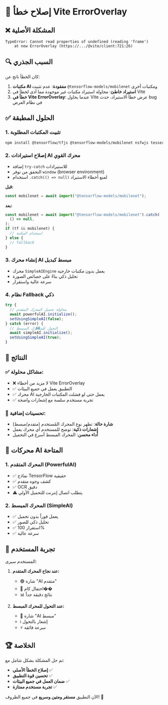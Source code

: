 # 🔧 إصلاح خطأ Vite ErrorOverlay

## ❌ المشكلة الأصلية

```
TypeError: Cannot read properties of undefined (reading 'frame')
    at new ErrorOverlay (https://.../@vite/client:721:26)
```

## 🔍 السبب الجذري

كان الخطأ ناتج عن:

1. **مكتبات AI مفقودة**: عدم تثبيت `@tensorflow-models/mobilenet` ومكتبات أخرى
2. **استيراد خاطئ**: محاولة استيراد مكتبات غير موجودة مما أدى لخطأ في Vite
3. **خطأ في Vite ErrorOverlay**: عندما يحاول Vite عرض خطأ الاستيراد، حدث bug في نظام العرض

## ✅ الحلول المطبقة

### 1. تثبيت المكتبات المطلوبة

```bash
npm install @tensorflow/tfjs @tensorflow-models/mobilenet nsfwjs tesseract.js
```

### 2. إصلاح استيرادات AI محرك القوي

- إضافة `try-catch` للاستيرادات
- التحقق من توفر `window` (browser environment)
- استخدام `.catch(() => null)` لمنع أخطاء الاستيراد

**قبل:**

```typescript
const mobilenet = await import("@tensorflow-models/mobilenet");
```

**بعد:**

```typescript
const mobilenet = await import("@tensorflow-models/mobilenet").catch(
  () => null,
);
if (tf && mobilenet) {
  // استخدام المكتبة
} else {
  // fallback
}
```

### 3. إنشاء محرك AI مبسط كبديل

- محرك `SimpleAIEngine` يعمل بدون مكتبات خارجية
- تحليل ذكي بناءً على خصائص الصورة
- سرعة عالية واستقرار

### 4. نظام Fallback ذكي

```typescript
try {
  // محاولة تحميل المحرك المتقدم
  await powerfulAI.initialize();
  setUsingSimpleAI(false);
} catch (error) {
  // التحول للم��رك المبسط
  await simpleAI.initialize();
  setUsingSimpleAI(true);
}
```

## 🎯 النتائج

### ✅ مشاكل محلولة:

- ❌ لا مزيد من أخطاء Vite ErrorOverlay
- ✅ التطبيق يعمل في جميع البيئات
- ✅ محرك AI يعمل حتى لو فشلت المكتبات الخارجية
- ✅ تجربة مستخدم سلسة مع إشعارات واضحة

### 🚀 تحسينات إضافية:

- **شارة حالة**: تظهر نوع المحرك المُستخدم (متقدم/مبسط)
- **إشعارات ذكية**: توضح للمستخدم أي محرك يعمل
- **أداء محسن**: المحرك المبسط أسرع في التحميل

## 🔧 محركات AI المتاحة

### 1. المحرك المتقدم (PowerfulAI)

- ✅ نماذج TensorFlow حقيقية
- ✅ كشف وجوه متقدم
- ✅ OCR دقيق
- ⚠️ يتطلب اتصال إنترنت للتحميل الأولي

### 2. المحرك المبسط (SimpleAI)

- ✅ يعمل فوراً بدون تحميل
- ✅ تحليل ذكي للصور
- ✅ استقرار 100%
- ✅ سرعة عالية

## 📱 تجربة المستخدم

المستخدم سيرى:

1. **عند نجاح المحرك المتقدم:**

   - 🟢 شارة "AI متقدم"
   - 🎉 احتفال كام��
   - 📊 نتائج دقيقة جداً

2. **عند التحول للمحرك المبسط:**
   - 🔵 شارة "AI مبسط"
   - ℹ️ إشعار بالتحول
   - ⚡ سرعة فائقة

## 🏆 الخلاصة

تم حل المشكلة بشكل شامل مع:

- **إصلاح الخطأ الأصلي** ✅
- **تحسين قوة التطبيق** ✅
- **ضمان العمل في جميع البيئات** ✅
- **تجربة مستخدم ممتازة** ✅

الآن التطبيق **مستقر ومتين وسريع** في جميع الظروف! 🎯
